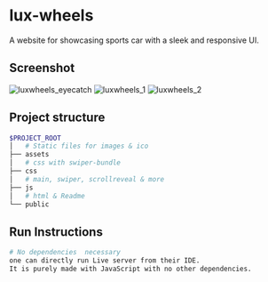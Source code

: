 # lux-wheels

A website for showcasing sports car with a sleek and responsive UI.

## Screenshot
![luxwheels_eyecatch](https://github.com/sudulal123/lux-wheels/assets/86375908/faf8dbe9-6ef6-4028-8ffc-1a327a23e017)
![luxwheels_1](https://github.com/sudulal123/lux-wheels/assets/86375908/8c2315a3-fa4b-4669-9496-724331d9760a)
![luxwheels_2](https://github.com/sudulal123/lux-wheels/assets/86375908/921e6f73-f925-4eff-9821-f1f7af5a76af)


## Project structure

```bash
$PROJECT_ROOT
│   # Static files for images & ico
├── assets
│   # css with swiper-bundle
├── css
│   # main, swiper, scrollreveal & more
├── js
│   # html & Readme
└── public
```

## Run Instructions

```bash
# No dependencies  necessary
one can directly run Live server from their IDE.
It is purely made with JavaScript with no other dependencies.
```